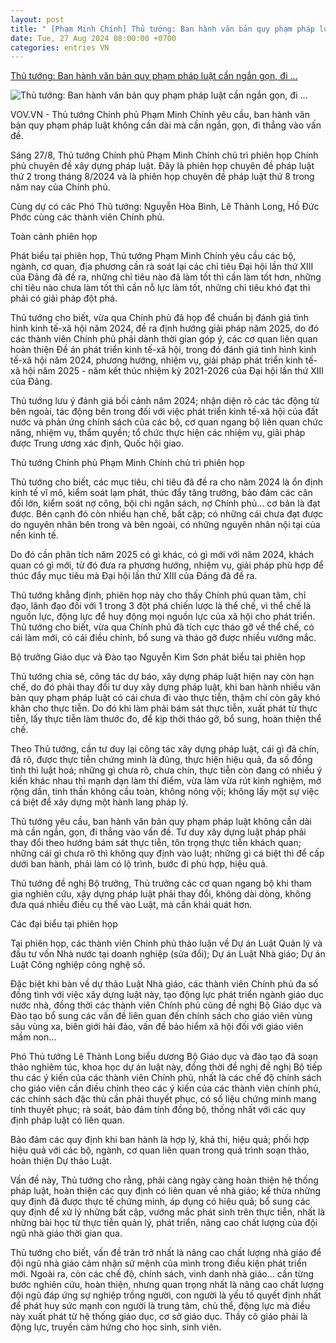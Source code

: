 ```yaml
---
layout: post
title: " [Phạm Minh Chính] Thủ tướng: Ban hành văn bản quy phạm pháp luật cần ngắn gọn, đi ..."
date: Tue, 27 Aug 2024 08:00:00 +0700
categories: entries VN
---
```

[Thủ tướng: Ban hành văn bản quy phạm pháp luật cần ngắn gọn, đi ...](https://vov.vn/chinh-tri/thu-tuong-ban-hanh-van-ban-quy-pham-phap-luat-can-ngan-gon-di-thang-van-de-post1117069.vov)

![Thủ tướng: Ban hành văn bản quy phạm pháp luật cần ngắn gọn, đi ...](https://vov-media.emitech.vn/sites/default/files/styles/og_image/public/2024-08/Thu%20tuong%201.jpg?v=1724747648)

VOV.VN - Thủ tướng Chính phủ Phạm Minh Chính yêu cầu, ban hành văn bản quy phạm pháp luật không cần dài mà cần ngắn, gọn, đi thẳng vào vấn đề.

Sáng 27/8, Thủ tướng Chính phủ Phạm Minh Chính chủ trì phiên họp Chính phủ chuyên đề xây dựng pháp luật. Đây là phiên họp chuyên đề pháp luật thứ 2 trong tháng 8/2024 và là phiên họp chuyên đề pháp luật thứ 8 trong năm nay của Chính phủ.

Cùng dự có các Phó Thủ tướng: Nguyễn Hòa Bình, Lê Thành Long, Hồ Đức Phớc cùng các thành viên Chính phủ.

Toàn cảnh phiên họp

Phát biểu tại phiên họp, Thủ tướng Phạm Minh Chính yêu cầu các bộ, ngành, cơ quan, địa phương cần rà soát lại các chỉ tiêu Đại hội lần thứ XIII của Đảng đã đề ra, những chỉ tiêu nào đã làm tốt thì cần làm tốt hơn, những chỉ tiêu nào chưa làm tốt thì cần nỗ lực làm tốt, những chỉ tiêu khó đạt thì phải có giải pháp đột phá.

Thủ tướng cho biết, vừa qua Chính phủ đã họp để chuẩn bị đánh giá tình hình kinh tế-xã hội năm 2024, đề ra định hướng giải pháp năm 2025, do đó các thành viên Chính phủ phải dành thời gian góp ý, các cơ quan liên quan hoàn thiện Đề án phát triển kinh tế-xã hội, trong đó đánh giá tình hình kinh tế-xã hội năm 2024, phương hướng, nhiệm vụ, giải pháp phát triển kinh tế-xã hội năm 2025 - năm kết thúc nhiệm kỳ 2021-2026 của Đại hội lần thứ XIII của Đảng.

Thủ tướng lưu ý đánh giá bối cảnh năm 2024; nhận diện rõ các tác động từ bên ngoài, tác động bên trong đối với việc phát triển kinh tế-xã hội của đất nước và phản ứng chính sách của các bộ, cơ quan ngang bộ liên quan chức năng, nhiệm vụ, thẩm quyền; tổ chức thực hiện các nhiệm vụ, giải pháp được Trung ương xác định, Quốc hội giao.

Thủ tướng Chính phủ Phạm Minh Chính chủ trì phiên họp

Thủ tướng cho biết, các mục tiêu, chỉ tiêu đã đề ra cho năm 2024 là ổn định kinh tế vĩ mô, kiểm soát lạm phát, thúc đẩy tăng trưởng, bảo đảm các cân đối lớn, kiểm soát nợ công, bội chi ngân sách, nợ Chính phủ… cơ bản là đạt được. Bên cạnh đó còn nhiều hạn chế, bất cập; có những cái chưa đạt được do nguyên nhân bên trong và bên ngoài, có những nguyên nhân nội tại của nền kinh tế.

Do đó cần phân tích năm 2025 có gì khác, có gì mới với năm 2024, khách quan có gì mới, từ đó đưa ra phương hướng, nhiệm vụ, giải pháp phù hợp để thúc đẩy mục tiêu mà Đại hội lần thứ XIII của Đảng đã đề ra.

Thủ tướng khẳng định, phiên họp này cho thấy Chính phủ quan tâm, chỉ đạo, lãnh đạo đối với 1 trong 3 đột phá chiến lược là thể chế, vì thể chế là nguồn lực, động lực để huy động mọi nguồn lực của xã hội cho phát triển. Thủ tướng cho biết, vừa qua Chính phủ đã tích cực tháo gỡ về thể chế, có cái làm mới, có cái điều chỉnh, bổ sung và tháo gỡ được nhiều vướng mắc.

Bộ trưởng Giáo dục và Đào tạo Nguyễn Kim Sơn phát biểu tại phiên họp

Thủ tướng chia sẻ, công tác dự báo, xây dựng pháp luật hiện nay còn hạn chế, do đó phải thay đổi tư duy xây dựng pháp luật, khi ban hành nhiều văn bản quy phạm pháp luật có cái chưa đi vào thực tiễn, thậm chí còn gây khó khăn cho thực tiễn. Do đó khi làm phải bám sát thực tiễn, xuất phát từ thực tiễn, lấy thực tiễn làm thước đo, để kịp thời tháo gỡ, bổ sung, hoàn thiện thể chế.

Theo Thủ tướng, cần tư duy lại công tác xây dựng pháp luật, cái gì đã chín, đã rõ, được thực tiễn chứng minh là đúng, thực hiện hiệu quả, đa số đồng tình thì luật hoá; những gì chưa rõ, chưa chín, thực tiễn còn đang có nhiều ý kiến khác nhau thì mạnh dạn làm thí điểm, vừa làm vừa rút kinh nghiệm, mở rộng dần, tinh thần không cầu toàn, không nóng vội; không lấy một sự việc cá biệt để xây dựng một hành lang pháp lý.

Thủ tướng yêu cầu, ban hành văn bản quy phạm pháp luật không cần dài mà cần ngắn, gọn, đi thẳng vào vấn đề. Tư duy xây dựng luật pháp phải thay đổi theo hướng bám sát thực tiễn, tôn trọng thực tiễn khách quan; những cái gì chưa rõ thì không quy định vào luật; những gì cá biệt thì để cấp dưới ban hành, phải làm có lộ trình, bước đi phù hợp, hiệu quả.

Thủ tướng đề nghị Bộ trưởng, Thủ trưởng các cơ quan ngang bộ khi tham gia nghiên cứu, xây dựng pháp luật phải thay đổi, không dài dòng, không đưa quá nhiều điều cụ thể vào Luật, mà cần khái quát hơn.

Các đại biểu tại phiên họp

Tại phiên họp, các thành viên Chính phủ thảo luận về Dự án Luật Quản lý và đầu tư vốn Nhà nước tại doanh nghiệp (sửa đổi); Dự án Luật Nhà giáo; Dự án Luật Công nghiệp công nghệ số.

Đặc biệt khi bàn về dự thảo Luật Nhà giáo, các thành viên Chính phủ đa số đồng tình với việc xây dựng luật này, tạo động lực phát triển ngành giáo dục nước nhà, đồng thời các thành viên Chính phủ cũng đề nghị Bộ Giáo dục và Đào tạo bổ sung các vấn đề liên quan đến chính sách cho giáo viên vùng sâu vùng xa, biên giới hải đảo, vấn đề bảo hiểm xã hội đối với giáo viên mầm non…

Phó Thủ tướng Lê Thành Long biểu dương Bộ Giáo dục và đào tạo đã soạn thảo nghiêm túc, khoa học dự án luật này, đồng thời đề nghị đề nghị Bộ tiếp thu các ý kiến của các thành viên Chính phủ, nhất là các chế độ chính sách cho giáo viên cần điều chỉnh theo các ý kiến của các thành viên chính phủ, các chính sách đặc thù cần phải thuyết phục, có số liệu chứng minh mang tính thuyết phục; rà soát, bảo đảm tính đồng bộ, thống nhất với các quy định pháp luật có liên quan.

Bảo đảm các quy định khi ban hành là hợp lý, khả thi, hiệu quả; phối hợp hiệu quả với các bộ, ngành, cơ quan liên quan trong quá trình soạn thảo, hoàn thiện Dự thảo Luật.

Vấn đề này, Thủ tướng cho rằng, phải càng ngày càng hoàn thiện hệ thống pháp luật, hoàn thiện các quy định có liên quan về nhà giáo; kế thừa những quy định đã được thực tế chứng minh, áp dụng có hiệu quả; bổ sung các quy định để xử lý những bất cập, vướng mắc phát sinh trên thực tiễn, nhất là những bài học từ thực tiễn quản lý, phát triển, nâng cao chất lượng của đội ngũ nhà giáo thời gian qua.

Thủ tướng cho biết, vấn đề trăn trở nhất là nâng cao chất lượng nhà giáo để đội ngũ nhà giáo cảm nhận sứ mệnh của mình trong điều kiện phát triển mới. Ngoài ra, còn các chế độ, chính sách, vinh danh nhà giáo… cần từng bước nghiên cứu, hoàn thiện, nhưng quan trọng nhất là nâng cao chất lượng đội ngũ đáp ứng sự nghiệp trồng người, con người là yếu tố quyết định nhất để phát huy sức mạnh con người là trung tâm, chủ thể, động lực mà điều này xuất phát từ hệ thống giáo dục, cơ sở giáo dục. Thầy cô giáo phải là động lực, truyền cảm hứng cho học sinh, sinh viên.


